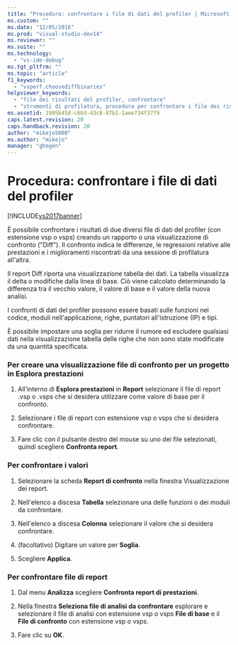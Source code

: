 ```yaml
---
title: "Procedura: confrontare i file di dati del profiler | Microsoft Docs"
ms.custom: ""
ms.date: "12/05/2016"
ms.prod: "visual-studio-dev14"
ms.reviewer: ""
ms.suite: ""
ms.technology: 
  - "vs-ide-debug"
ms.tgt_pltfrm: ""
ms.topic: "article"
f1_keywords: 
  - "vsperf.choosediffbinaries"
helpviewer_keywords: 
  - "file dei risultati del profiler, confrontare"
  - "strumenti di profilatura, procedura per confrontare i file dei risultati del profiler"
ms.assetid: 1905b45d-c6b3-43c8-87b1-1aee734f37f9
caps.latest.revision: 20
caps.handback.revision: 20
author: "mikejo5000"
ms.author: "mikejo"
manager: "ghogen"
---
```

# Procedura: confrontare i file di dati del profiler
[!INCLUDE[vs2017banner](../code-quality/includes/vs2017banner.md)]

È possibile confrontare i risultati di due diversi file di dati del profiler \(con estensione vsp o vsps\) creando un rapporto o una visualizzazione di confronto \("Diff"\).  Il confronto indica le differenze, le regressioni relative alle prestazioni e i miglioramenti riscontrati da una sessione di profilatura all'altra.  
  
 Il report Diff riporta una visualizzazione tabella dei dati.  La tabella visualizza il delta o modifiche dalla linea di base.  Ciò viene calcolato determinando la differenza tra il vecchio valore, il valore di base e il valore della nuova analisi.  
  
 I confronti di dati del profiler possono essere basati sulle funzioni nel codice, moduli nell'applicazione, righe, puntatori all'istruzione \(IP\) e tipi.  
  
 È possibile impostare una soglia per ridurre il rumore ed escludere qualsiasi dati nella visualizzazione tabella delle righe che non sono state modificate da una quantità specificata.  
  
### Per creare una visualizzazione file di confronto per un progetto in Esplora prestazioni  
  
1.  All’interno di **Esplora prestazioni** in **Report** selezionare il file di report .vsp o .vsps che si desidera utilizzare come valore di base per il confronto.  
  
2.  Selezionare i file di report con estensione vsp o vsps che si desidera confrontare.  
  
3.  Fare clic con il pulsante destro del mouse su uno dei file selezionati, quindi scegliere **Confronta report**.  
  
### Per confrontare i valori  
  
1.  Selezionare la scheda **Report di confronto** nella finestra Visualizzazione dei report.  
  
2.  Nell'elenco a discesa **Tabella** selezionare una delle funzioni o dei moduli da confrontare.  
  
3.  Nell'elenco a discesa **Colonna** selezionare il valore che si desidera confrontare.  
  
4.  \(facoltativo\) Digitare un valore per **Soglia**.  
  
5.  Scegliere **Applica**.  
  
### Per confrontare file di report  
  
1.  Dal menu **Analizza** scegliere **Confronta report di prestazioni**.  
  
2.  Nella finestra **Seleziona file di analisi da confrontare** esplorare e selezionare il file di analisi con estensione vsp o vsps **File di base** e il **File di confronto** con estensione vsp o vsps.  
  
3.  Fare clic su **OK**.